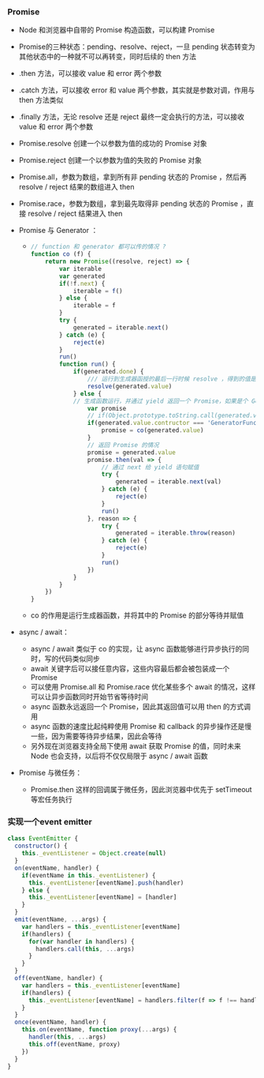 ### Promise

* Node 和浏览器中自带的 Promise 构造函数，可以构建 Promise

* Promise的三种状态：pending、resolve、reject，一旦 pending 状态转变为其他状态中的一种就不可以再转变，同时后续的 then 方法

* .then 方法，可以接收 value 和 error 两个参数

* .catch 方法，可以接收 error 和 value 两个参数，其实就是参数对调，作用与 then 方法类似

* .finally 方法，无论 resolve 还是 reject 最终一定会执行的方法，可以接收 value 和 error 两个参数

* Promise.resolve 创建一个以参数为值的成功的 Promise 对象

* Promise.reject 创建一个以参数为值的失败的 Promise 对象

* Promise.all，参数为数组，拿到所有非 pending 状态的 Promise ，然后再 resolve / reject 结果的数组进入 then 

* Promise.race，参数为数组，拿到最先取得非 pending 状态的 Promise ，直接 resolve / reject 结果进入 then

* Promise 与 Generator ：

  * ```js
    // function 和 generator 都可以传的情况 ? 
    function co (f) {
        return new Promise((resolve, reject) => {
          	var iterable
            var generated
            if(!f.next) {
                iterable = f()
            } else {
                iterable = f
            }
            try {
                generated = iterable.next()
            } catch (e) {
                reject(e)
            }
            run()
            function run() {
                if(generated.done) {
                    /// 运行到生成器函授的最后一行时候 resolve ，得到的值是 return 的值
                    resolve(generated.value)
                } else {
               	// 生成函数运行，并通过 yield 返回一个 Promise，如果是个 Generator 那么包在co里
                    var promise
                    // if(Object.prototype.toString.call(generated.value) === '[object GeneratorFunction]' ) 
                    if(generated.value.contructor === 'GeneratorFunction') {
                        promise = co(generated.value)
                    }
                    // 返回 Promise 的情况
                    promise = generated.value
                    promise.then(val => {
                        // 通过 next 给 yield 语句赋值
                        try {
                            generated = iterable.next(val)
                        } catch (e) {
                            reject(e)
                        }    
                        run()
                    }, reason => {
                        try {
                            generated = iterable.throw(reason)
                        } catch (e) {
                            reject(e)
                        }
                        run()
                    }) 
                }
            }  
        })   
    }
    ```

  * co 的作用是运行生成器函数，并将其中的 Promise 的部分等待并赋值

* async / await：

  * async / await 类似于 co 的实现，让 async 函数能够进行异步执行的同时，写的代码类似同步
  * await 关键字后可以接任意内容，这些内容最后都会被包装成一个 Promise
  * 可以使用 Promise.all 和 Promise.race 优化某些多个 await 的情况，这样可以让异步函数同时开始节省等待时间
  * async 函数永远返回一个 Promise，因此其返回值可以用 then 的方式调用
  * async 函数的速度比起纯粹使用 Promise 和 callback 的异步操作还是慢一些，因为需要等待异步结果，因此会等待
  * 另外现在浏览器支持全局下使用 await 获取 Promise 的值，同时未来 Node 也会支持，以后将不仅仅局限于 async / await 函数

* Promise 与微任务：

  * Promise.then 这样的回调属于微任务，因此浏览器中优先于 setTimeout 等宏任务执行

### 实现一个event emitter

```js
class EventEmitter {
  constructor() {
    this._eventListener = Object.create(null)
  }
  on(eventName, handler) {
    if(eventName in this._eventListener) {
      this._eventListener[eventName].push(handler)
    } else {
      this._eventListener[eventName] = [handler]
    }
  } 
  emit(eventName, ...args) {
    var handlers = this._eventListener[eventName]
    if(handlers) {
      for(var handler in handlers) {
        handlers.call(this, ...args)
      }
    }
  }
  off(eventName, handler) {
    var handlers = this._eventListener[eventName]
    if(handlers) {
      this._eventListener[eventName] = handlers.filter(f => f !== handler)
    }
  }
  once(eventName, handler) {
    this.on(eventName, function proxy(...args) {
      handler(this, ...args)
      this.off(eventName, proxy)
    })
  }
}

```